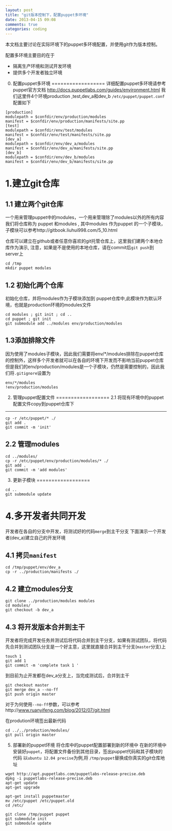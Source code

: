 ```yaml
---
layout: post
title: "git版本控制下，配置puppet多环境"
date: 2013-04-15 09:08
comments: true
categories: coding
---
```



本文档主要讨论在实际环境下的puppet多环境配置，并使用git作为版本控制。

配置多环境主要目的在于

- 隔离生产环境和测试开发环境
- 提供多个开发者独立环境


0. 配置puppet多环境
==================
详细配置puppet多环境请参考puppet官方文档
http://docs.puppetlabs.com/guides/environment.html
我们这里件4个环境production ,test,dev_a和dev_b
`/etc/puppet/puppet.conf` 配置如下
```
[production]
modulepath = $confdir/env/production/modules
manifest = $confdir/env/production/manifests/site.pp
[test]
modulepath = $confdir/env/test/modules
manifest = $confdir/env/test/manifests/site.pp
[dev_a]
modulepath = $confdir/env/dev_a/modules
manifest = $confdir/env/dev_a/manifests/site.pp
[dev_b]
modulepath = $confdir/env/dev_b/modules
manifest = $confdir/env/dev_b/manifests/site.pp
```
<!-- more -->

1.建立git仓库
==================
1.1 建立两个git仓库
----------------------------
一个用来管理puppet中的modules，一个用来管理除了modules以外的所有内容
我们将仓库称为 puppet 和modules , 其中modules 作为puppet 的一个子模块，子模块可以参考http://gitbook.liuhui998.com/5_10.html

仓库可以建立在github或者任意你喜欢的git托管仓库上，这里我们建两个本地仓库作为演示,
注意，如果是不是使用的本地仓库，请在commit后`git push`到server上
```
cd /tmp
mkdir puppet modules
```
1.2 初始化两个仓库
----------------------------
初始化仓库，并将modules作为子模块添加到 puppet仓库中,此模块作为默认环境，也就是production环境的modules文件

```
cd modules ; git init ; cd .. 
cd puppet ; git init
git submodule add ../modules env/production/modules
```

1.3添加排除文件
----------------------------
因为使用了modules子模块，因此我们需要将env/*/modules排除在puppet仓库的控制外，这样多个开发者就可以在各自的环境下开发而不影响当前puppet仓库
但是我们的env/production/modules是一个子模块，仍然是需要控制的，因此我们将`.gitignore`设置为
```
env/*/modules
!env/production/modules
```

2. 管理puppet配置文件
==================
2.1 将现有环境中的puppet配置文件copy到puppet仓库下
----------------------------
```
cp -r /etc/puppet/* ./
git add . 
git commit -m 'init' 
```

2.2 管理modules
----------------------------
```
cd ../modules/
cp -r /etc/puppet/env/production/modules/* ./
git add .
git commit -m 'add modules'
```

3. 更新子模块
==================
```
cd ..
git submodule update
```

4.多开发者共同开发
==================
开发者在各自的分支中开发，将测试好的代码`merge`到主干分支
下面演示一个开发者(dev_a)建立自己的开发环境

4.1 拷贝`manifest`
----------------------------
```
cd /tmp/puppet/env/dev_a
cp -r ../production/manifests ./
```

4.2 建立modules分支
----------------------------
```
git clone ../production/modules modules
cd modules/
git checkout -b dev_a
```

4.3 将开发版本合并到主干
----------------------------
开发者将完成开发任务并测试后将代码合并到主干分支，如果有测试团队，将代码先合并到测试团队分支是一个好主意，这里就直接合并到主干分支(`master`分支)上
```
touch 1
git add 1
git commit -m 'complete task 1 '
```
到目前为止开发都在dev_a分支上，当完成测试后，合并到主干
```
git checkout master
git merge dev_a --no-ff
git push origin master
```
对于为何使用`--no-ff`参数，可以参考http://www.ruanyifeng.com/blog/2012/07/git.html

在prodution环境签出最新代码
```
cd ../../production/modules/
git pull origin master
```


5. 部署新的puppet环境
将仓库中的puppet配置部署到新的环境中
在新的环境中安装好`puppet`，将配置文件备份到其他目录，签出puppet代码和其子模块的代码
以`ubuntu 12.04 precise`为例,将 `/tmp/puppet`替换成你真实的git仓库地址

```
wget http://apt.puppetlabs.com/puppetlabs-release-precise.deb
dpkg -i puppetlabs-release-precise.deb
apt-get update
apt-get upgrade

apt-get install puppetmaster 
mv /etc/puppet /etc/puppet.old 
cd /etc/

git clone /tmp/puppet puppet
git submodule init
git submodule update
```

